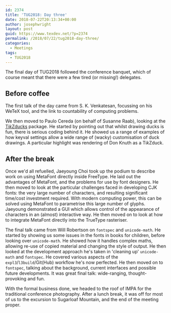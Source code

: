 ```yaml
---
id: 2374
title: 'TUG2018: Day three'
date: 2018-07-22T20:13:34+00:00
author: josephwright
layout: post
guid: https://www.texdev.net/?p=2374
permalink: /2018/07/22/tug2018-day-three/
categories:
  - Meetings
tags:
  - TUG2018
---
```

The final day of TUG2018 followed the conference banquet, which of course meant that there were a few tired (or missing!) delegates.

<h2>Before coffee</h2>

The first talk of the day came from S. K. Venkatesan, focussing on his WeTeX tool, and the link to countability of computing problems.

We then moved to Paulo Cereda (on behalf of Susanne Raab), looking at the <a href="https://ctan.org/pkg/tikzducks">Ti<i>k</i>Zducks</a> package. He started by pointing out that whilst drawing ducks is fun, there is serious coding behind it. He showed us a range of examples of how keyval settings allow a wide range of (wacky) customisation of duck drawings. A particular highlight was rendering of Don Knuth as a Ti<i>k</i>Zduck.

<h2>After the break</h2>

Once we'd all refuelled, Jaeyoung Choi took up the podium to describe work on using MetaFont directly inside FreeType. He laid out the advantages of MetaFont, and the problems for use by font designers. He then moved to look at the particular challenges faced in developing CJK fonts: the very large number of characters, and resulting significant time/cost investment required. With modern computing power, this can be solved using MetaFont to parametrise this large number of glyphs.  Jaeyoung demonstrated a GUI which allows control of the appearance of characters in an (almost) interactive way. He then moved on to look at how to integrate MetaFont directly into the TrueType rasteriser.

The final talk came from Will Robertson on <code>fontspec</code> and <code>unicode-math</code>. He started by showing us some issues in the fonts in books for children, before looking over <code>unicode-math</code>. He showed how it handles complex maths, allowing re-use of copied material and changing the style of output. He then looked at the development approach he's taken in 'cleaning up' <code>unicode-math</code> and <code>fontspec</code>. He covered various aspects of the <code>expl3</code>/<code>l3build</code>/Git(Hub) workflow he's now perfected. He then moved on to <code>fontspec</code>, talking about the background, current interfaces and possible future developments. It was great final talk: wide-ranging, thought-provoking and fun.

With the formal business done, we headed to the roof of IMPA for the traditional conference photography. After a lunch break, it was off for most of us to the excursion to Sugarloaf Mountain, and the end of the meeting proper.